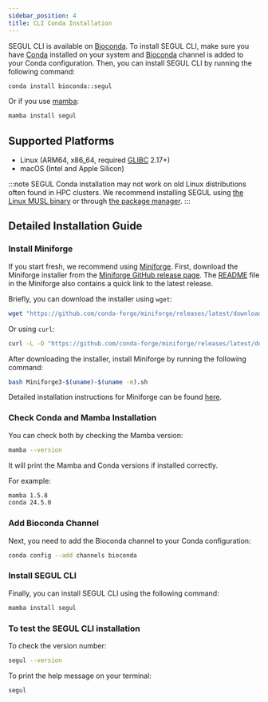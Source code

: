 ```yaml
---
sidebar_position: 4
title: CLI Conda Installation
---
```


SEGUL CLI is available on [Bioconda](https://anaconda.org/bioconda/segul). To install SEGUL CLI, make sure you have [Conda](https://docs.conda.io/en/latest/) installed on your system and [Bioconda](https://bioconda.github.io/index.html) channel is added to your Conda configuration. Then, you can install SEGUL CLI by running the following command:

```bash
conda install bioconda::segul
```

Or if you use [mamba](https://github.com/mamba-org/mamba):

```bash
mamba install segul
```

## Supported Platforms

- Linux (ARM64, x86_64, required [GLIBC](https://www.gnu.org/software/libc/) 2.17+) 
- macOS (Intel and Apple Silicon)

:::note
SEGUL Conda installation may not work on old Linux distributions often found in HPC clusters. We recommend installing SEGUL using [the Linux MUSL binary](/docs/installation/install_binary#linuxwsl) or through [the package manager](/docs/installation/install_cargo).
:::

## Detailed Installation Guide

### Install Miniforge

If you start fresh, we recommend using [Miniforge](https://github.com/conda-forge/miniforge). First, download the Miniforge installer from the [Miniforge GitHub release page](https://github.com/conda-forge/miniforge/releases). The [README](https://github.com/conda-forge/miniforge) file in the Miniforge also contains a quick link to the latest release.

Briefly, you can download the installer using `wget`:

```bash
wget "https://github.com/conda-forge/miniforge/releases/latest/download/Miniforge3-$(uname)-$(uname -m).sh"
```

Or using `curl`:

```bash
curl -L -O "https://github.com/conda-forge/miniforge/releases/latest/download/Miniforge3-$(uname)-$(uname -m).sh"
```

After downloading the installer, install Miniforge by running the following command:

```bash
bash Miniforge3-$(uname)-$(uname -m).sh
```

Detailed installation instructions for Miniforge can be found [here](https://github.com/conda-forge/miniforge).

### Check Conda and Mamba Installation

You can check both by checking the Mamba version:

```bash
mamba --version
```

It will print the Mamba and Conda versions if installed correctly.

For example:

```bash
mamba 1.5.8
conda 24.5.0
```

### Add Bioconda Channel

Next, you need to add the Bioconda channel to your Conda configuration:

```bash
conda config --add channels bioconda
```

### Install SEGUL CLI

Finally, you can install SEGUL CLI using the following command:

```bash
mamba install segul
```

### To test the SEGUL CLI installation

To check the version number:

```bash
segul --version
```

To print the help message on your terminal:

```bash
segul
```
